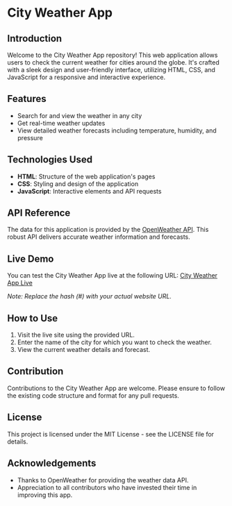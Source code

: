 # City Weather App

## Introduction
Welcome to the City Weather App repository! This web application allows users to check the current weather for cities around the globe. It's crafted with a sleek design and user-friendly interface, utilizing HTML, CSS, and JavaScript for a responsive and interactive experience.

## Features
- Search for and view the weather in any city
- Get real-time weather updates
- View detailed weather forecasts including temperature, humidity, and pressure

## Technologies Used
- **HTML**: Structure of the web application's pages
- **CSS**: Styling and design of the application
- **JavaScript**: Interactive elements and API requests

## API Reference
The data for this application is provided by the [OpenWeather API](https://openweathermap.org/). This robust API delivers accurate weather information and forecasts.

## Live Demo
You can test the City Weather App live at the following URL: 
[City Weather App Live](#)

*Note: Replace the hash (#) with your actual website URL.*

## How to Use
1. Visit the live site using the provided URL.
2. Enter the name of the city for which you want to check the weather.
3. View the current weather details and forecast.

## Contribution
Contributions to the City Weather App are welcome. Please ensure to follow the existing code structure and format for any pull requests.

## License
This project is licensed under the MIT License - see the LICENSE file for details.

## Acknowledgements
- Thanks to OpenWeather for providing the weather data API.
- Appreciation to all contributors who have invested their time in improving this app.

